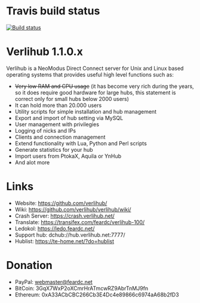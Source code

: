 Travis build status
==============

[![Build status](https://travis-ci.org/Verlihub/verlihub.svg?branch=master)](https://travis-ci.org/Verlihub/verlihub)

Verlihub 1.1.0.x
==============

Verlihub is a NeoModus Direct Connect server for Unix and Linux based operating systems that provides useful high level functions such as:

  * ~~Very low RAM and CPU usage~~ (it has become very rich during the years, so it does require good hardware for large hubs, this statement is correct only for small hubs below 2000 users)
  * It can hold more than 20.000 users
  * Utility scripts for simple installation and hub management
  * Export and import of hub setting via MySQL
  * User management with privilegies
  * Logging of nicks and IPs
  * Clients and connection management
  * Extend functionality with Lua, Python and Perl scripts
  * Generate statistics for your hub
  * Import users from PtokaX, Aquila or YnHub
  * And alot more

Links
==============

  * Website: https://github.com/verlihub/
  * Wiki: https://github.com/verlihub/verlihub/wiki/
  * Crash Server: https://crash.verlihub.net/
  * Translate: https://transifex.com/feardc/verlihub-100/
  * Ledokol: https://ledo.feardc.net/
  * Support hub: dchub://hub.verlihub.net:7777/
  * Hublist: https://te-home.net/?do=hublist

Donation
==============

  * PayPal: [webmaster@feardc.net](https://paypal.me/feardc/)
  * BitCoin: 3GqX7WxP2oXCmrHrATmcwRZ9AbrTnMJ9fn
  * Ethereum: 0xA33ACbCBC266Cb3E4Dc4e89866c6974aA68b2fD3
